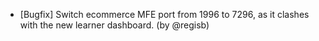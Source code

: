 - [Bugfix] Switch ecommerce MFE port from 1996 to 7296, as it clashes with the new learner dashboard. (by @regisb)
